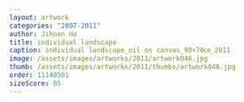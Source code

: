 ```yaml
---
layout: artwork
categories: "2007-2011"
author: Jihoon Ha
title: individual landscape
caption: individual landscape_oil on canvas_90×70㎝_2011
image: /assets/images/artworks/2011/artwork046.jpg
thumb: /assets/images/artworks/2011/thumbs/artwork046.jpg
order: 11140501
sizeScore: 05
---
```

